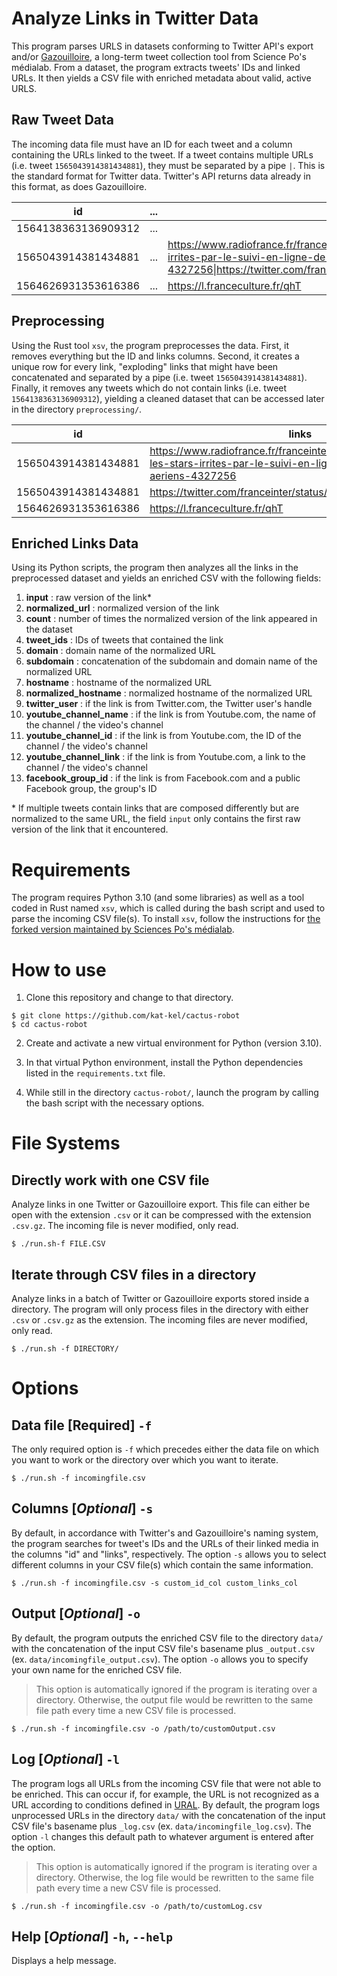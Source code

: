 # Analyze Links in Twitter Data

This program parses URLS in datasets conforming to Twitter API's export and/or [Gazouilloire](https://github.com/medialab/gazouilloire), a long-term tweet collection tool from Science Po's médialab. From a dataset, the program extracts tweets' IDs and linked URLs. It then yields a CSV file with enriched metadata about valid, active URLS.

## Raw Tweet Data
The incoming data file must have an ID for each tweet and a column containing the URLs linked to the tweet. If a tweet contains multiple URLs (i.e. tweet `1565043914381434881`), they must be separated by a pipe `|`. This is the standard format for Twitter data. Twitter's API returns data already in this format, as does Gazouilloire.

|id|...|links|
|-|-|-|
|1564138363136909312|...||
|1565043914381434881|...|https://www.radiofrance.fr/franceinter/les-milliardaires-et-les-stars-irrites-par-le-suivi-en-ligne-de-leurs-trajets-aeriens-4327256\|https://twitter.com/franceinter/status/1556286125270093825|
|1564626931353616386|...|https://l.franceculture.fr/qhT|

## Preprocessing

Using the Rust tool `xsv`, the program preprocesses the data. First, it removes everything but the ID and links columns. Second, it creates a unique row for every link, "exploding" links that might have been concatenated and separated by a pipe (i.e. tweet `1565043914381434881`). Finally, it removes any tweets which do not contain links (i.e. tweet `1564138363136909312`), yielding a cleaned dataset that can be accessed later in the directory `preprocessing/`.

|id|links|
|-|-|
|1565043914381434881|https://www.radiofrance.fr/franceinter/les-milliardaires-et-les-stars-irrites-par-le-suivi-en-ligne-de-leurs-trajets-aeriens-4327256|
|1565043914381434881|https://twitter.com/franceinter/status/1556286125270093825|
|1564626931353616386|https://l.franceculture.fr/qhT|

## Enriched Links Data

Using its Python scripts, the program then analyzes all the links in the preprocessed dataset and yields an enriched CSV with the following fields:

1. **input** : raw version of the link*
2. **normalized_url** : normalized version of the link
3. **count** : number of times the normalized version of the link appeared in the dataset
4. **tweet_ids** : IDs of tweets that contained the link
5. **domain** : domain name of the normalized URL
6. **subdomain** : concatenation of the subdomain and domain name of the normalized URL
7. **hostname** : hostname of the normalized URL
8. **normalized_hostname** : normalized hostname of the normalized URL
9. **twitter_user** : if the link is from Twitter\.com, the Twitter user's handle
10. **youtube_channel_name** : if the link is from Youtube\.com, the name of the channel / the video's channel
11. **youtube_channel_id** : if the link is from Youtube\.com, the ID of the channel / the video's channel
12. **youtube_channel_link** : if the link is from Youtube\.com, a link to the channel / the video's channel
13. **facebook_group_id** : if the link is from Facebook\.com and a public Facebook group, the group's ID

\* If multiple tweets contain links that are composed differently but are normalized to the same URL, the field `input` only contains the first raw version of the link that it encountered.

# Requirements
The program requires Python 3.10 (and some libraries) as well as a tool coded in Rust named `xsv`, which is called during the bash script and used to parse the incoming CSV file(s). To install `xsv`, follow the instructions for [the forked version maintained by Sciences Po's médialab](https://github.com/medialab/xsv).

# How to use

1. Clone this repository and change to that directory.
```shell
$ git clone https://github.com/kat-kel/cactus-robot
$ cd cactus-robot
```

2. Create and activate a new virtual environment for Python (version 3.10).

3. In that virtual Python environment, install the Python dependencies listed in the `requirements.txt` file.

4. While still in the directory `cactus-robot/`, launch the program by calling the bash script with the necessary options.

# File Systems

## Directly work with one CSV file
Analyze links in one Twitter or Gazouilloire export. This file can either be open with the extension `.csv` or it can be compressed with the extension `.csv.gz`. The incoming file is never modified, only read.

```shell
$ ./run.sh-f FILE.CSV
```

## Iterate through CSV files in a directory

Analyze links in a batch of Twitter or Gazouilloire exports stored inside a directory. The program will only process files in the directory with either `.csv` or `.csv.gz` as the extension. The incoming files are never modified, only read.

```shell
$ ./run.sh -f DIRECTORY/
```

# Options

## Data file \[**Required**\] `-f`

The only required option is `-f` which precedes either the data file on which you want to work or the directory over which you want to iterate.

```shell
$ ./run.sh -f incomingfile.csv
```

## Columns \[*Optional*\] `-s`

By default, in accordance with Twitter's and Gazouilloire's naming system, the program searches for tweet's IDs and the URLs of their linked media in the columns "id" and "links", respectively. The option `-s` allows you to select different columns in your CSV file(s) which contain the same information.

```shell
$ ./run.sh -f incomingfile.csv -s custom_id_col custom_links_col
```

## Output \[*Optional*\] `-o`

By default, the program outputs the enriched CSV file to the directory `data/` with the concatenation of the input CSV file's basename plus `_output.csv` (ex. `data/incomingfile_output.csv`). The option `-o` allows you to specify your own name for the enriched CSV file.

> This option is automatically ignored if the program is iterating over a directory. Otherwise, the output file would be rewritten to the same file path every time a new CSV file is processed.

```shell
$ ./run.sh -f incomingfile.csv -o /path/to/customOutput.csv
```

## Log \[*Optional*\] `-l`

The program logs all URLs from the incoming CSV file that were not able to be enriched. This can occur if, for example, the URL is not recognized as a URL according to conditions defined in [URAL](https://github.com/medialab/ural). By default, the program logs unprocessed URLs in the directory `data/` with the concatenation of the input CSV file's basename plus `_log.csv` (ex. `data/incomingfile_log.csv`). The option `-l` changes this default path to whatever argument is entered after the option.

> This option is automatically ignored if the program is iterating over a directory. Otherwise, the log file would be rewritten to the same file path every time a new CSV file is processed.

```shell
$ ./run.sh -f incomingfile.csv -o /path/to/customLog.csv
```

## Help \[*Optional*\] `-h`, `--help`

Displays a help message.
